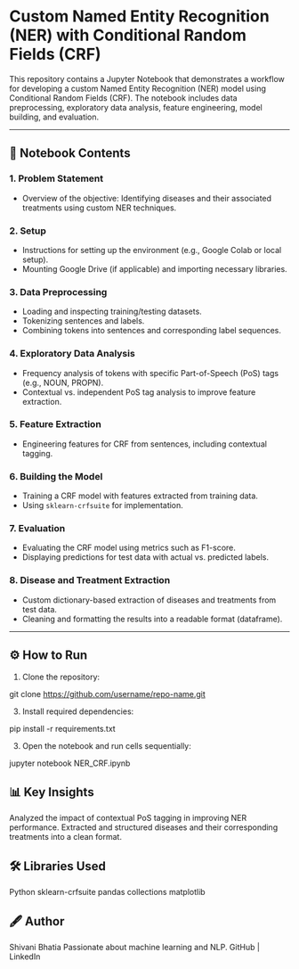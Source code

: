 # Custom Named Entity Recognition (NER) with Conditional Random Fields (CRF)

This repository contains a Jupyter Notebook that demonstrates a workflow for developing a custom Named Entity Recognition (NER) model using Conditional Random Fields (CRF). The notebook includes data preprocessing, exploratory data analysis, feature engineering, model building, and evaluation.

---

## 📂 Notebook Contents

### 1. Problem Statement
- Overview of the objective: Identifying diseases and their associated treatments using custom NER techniques.

### 2. Setup
- Instructions for setting up the environment (e.g., Google Colab or local setup).
- Mounting Google Drive (if applicable) and importing necessary libraries.

### 3. Data Preprocessing
- Loading and inspecting training/testing datasets.
- Tokenizing sentences and labels.
- Combining tokens into sentences and corresponding label sequences.

### 4. Exploratory Data Analysis
- Frequency analysis of tokens with specific Part-of-Speech (PoS) tags (e.g., NOUN, PROPN).
- Contextual vs. independent PoS tag analysis to improve feature extraction.

### 5. Feature Extraction
- Engineering features for CRF from sentences, including contextual tagging.

### 6. Building the Model
- Training a CRF model with features extracted from training data.
- Using `sklearn-crfsuite` for implementation.

### 7. Evaluation
- Evaluating the CRF model using metrics such as F1-score.
- Displaying predictions for test data with actual vs. predicted labels.

### 8. Disease and Treatment Extraction
- Custom dictionary-based extraction of diseases and treatments from test data.
- Cleaning and formatting the results into a readable format (dataframe).

---

## ⚙️ How to Run

1. Clone the repository:
   
git clone https://github.com/username/repo-name.git

3. Install required dependencies:

pip install -r requirements.txt

3. Open the notebook and run cells sequentially:

jupyter notebook NER_CRF.ipynb

## 📊 Key Insights
Analyzed the impact of contextual PoS tagging in improving NER performance.
Extracted and structured diseases and their corresponding treatments into a clean format.

## 🛠 Libraries Used
Python
sklearn-crfsuite
pandas
collections
matplotlib

## 🖋️ Author
Shivani Bhatia
Passionate about machine learning and NLP.
GitHub | LinkedIn


